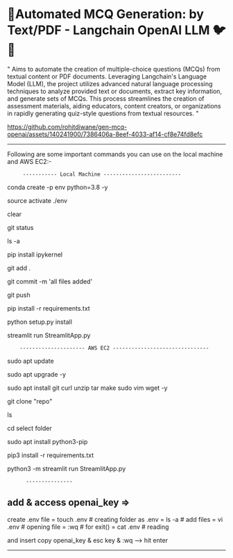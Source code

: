 # 🎯Automated MCQ Generation: by Text/PDF - Langchain OpenAI LLM 🐦🔗

"
 Aims to automate the creation of multiple-choice questions (MCQs) from textual content or PDF documents. 
 Leveraging Langchain's Language Model (LLM), the project utilizes advanced natural language processing techniques to analyze provided text or documents, extract key information, and generate sets of MCQs. 
 This process streamlines the creation of assessment materials, aiding educators, content creators, or organizations in rapidly generating quiz-style questions from textual resources.
"


https://github.com/rohitdiwane/gen-mcq-openai/assets/140241900/7386406a-8eef-4033-af14-cf8e74fd8efc


------------------------------------------------------------------------------------
Following are some important commands you can use on the local machine and AWS EC2:-

         ----------- Local Machine -------------------------

conda create -p env python=3.8 -y

source activate ./env

clear

git status

ls -a

pip install ipykernel

git add .

git commit -m 'all files added'

git push

pip install -r requirements.txt

python setup.py install

streamlit run StreamlitApp.py

        --------------------- AWS EC2 -------------------------------

sudo apt update

sudo apt upgrade -y

sudo apt install git curl unzip tar make sudo vim wget -y

git clone "repo"

ls 

cd select folder

sudo apt install python3-pip

pip3 install -r requirements.txt

python3 -m streamlit run StreamlitApp.py

          ---------------
## add & access openai_key => 

create .env file = touch .env # creating folder as .env
                 = ls -a # add files
                 = vi .env # opening file
                 = :wq # for exit()
                 = cat .env # reading
                 
and insert copy openai_key & esc key & :wq --> hit enter 

---------------

